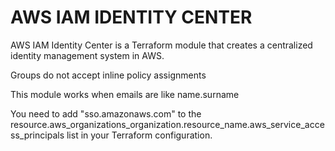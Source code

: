 # AWS IAM IDENTITY CENTER

AWS IAM Identity Center is a Terraform module that creates a centralized identity management system in AWS.

Groups do not accept inline policy assignments

This module works when emails are like name.surname

You need to add "sso.amazonaws.com" to the resource.aws_organizations_organization.resource_name.aws_service_access_principals list in your Terraform configuration.